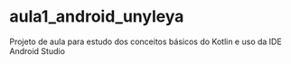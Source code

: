 # aula1_android_unyleya

Projeto de aula para estudo dos conceitos básicos do Kotlin e uso da IDE Android Studio
